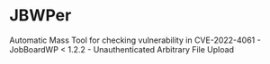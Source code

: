 # JBWPer
Automatic Mass Tool for checking vulnerability in CVE-2022-4061 - JobBoardWP &lt; 1.2.2 - Unauthenticated Arbitrary File Upload

